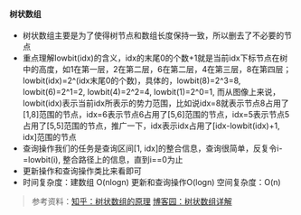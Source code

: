 #### 树状数组
* 树状数组主要是为了使得树节点和数组长度保持一致，所以删去了不必要的节点
* 重点理解lowbit(idx)的含义，idx的末尾0的个数+1就是当前idx下标节点在树中的高度，如1在第一层，2在第二层，6在第二层，4在第三层，8在第四层；lowbit(idx)=2^(idx末尾0的个数)，具体的，lowbit(8)=2^3=8, lowbit(6)=2^1=2, lowbit(4)=2^2=4, lowbit(1)=2^0=1, 而从图像上来说，lowbit(idx)表示当前idx所表示的势力范围，比如说idx=8就表示节点8占用了[1,8]范围的节点，idx=6表示节点6占用了[5,6]范围的节点，idx=5表示节点5占用了[5,5]范围的节点，推广一下，idx表示idx占用了[idx-lowbit(idx)+1, idx]范围的节点
* 查询操作我们的任务是查询区间[1, idx]的整合信息，查询很简单，反复令i-=lowbit(i), 整合路径上的信息，直到i==0为止
* 更新操作和查询操作类比来看即可
* 时间复杂度：建数组 O(nlogn) 更新和查询操作O(logn) 空间复杂度：O(n)
> 参考资料：[知乎：树状数组的原理](https://www.zhihu.com/question/54404092)
> [博客园：树状数组详解](https://www.cnblogs.com/xenny/p/9739600.html)
